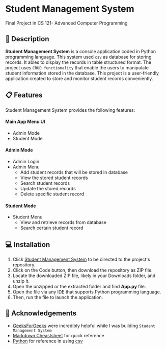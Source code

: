 # Student Management System
Final Project in CS 121- Advanced Computer Programming

## :memo: Description
**Student Management System** is a console application coded in Python programming language. This system used ```csv``` as database for storing records. It ables to display the records in table structured format. The project uses ```CRUD functionality``` that enable the users to manipulate student information stored in the database.  This project is a user-friendly application created to store and monitor student records conveniently. 

## :clipboard: Features
Student Management System provides the following features:

#### Main App Menu UI
+ Admin Mode
+ Student Mode

#### Admin Mode 
+ Admin Login
+ Admin Menu 
  * Add student records that will be stored in database
  * View the stored student records
  * Search student records 
  * Update the stored records
  * Delete specific student record

#### Student Mode
+ Student Menu
  * View and retrieve records from database
  * Search certain student record

## :computer: Installation
1. Click [Student Management System](https://github.com/elaijavelasco/CS121-student-management-system.git) to be directed to the project's repository.
2. Click on the Code button, then download the repository as ZIP file.
3. Locate the downloaded ZIP file, likely in your Downloads folder, and unzip it.
4. Open the unzipped or the extracted folder and find **App.py** file.
5. Open the file via any IDE that supports Python programming language.
6. Then, run the file to launch the application.

## 🤝 Acknowledgements
+ [GeeksForGeeks](https://www.geeksforgeeks.org/) were incredibly helpful while I was building ```Student Management System```
+ [Markdown Cheastsheet](https://github.com/adam-p/markdown-here/wiki/Markdown-Cheatsheet?fbclid=IwAR2wjT8IG-2nDMH-PZWVG3MtUFPcu9asQ-bJfOUmn3T2H8QrLRYxVSDuqZ8) for quick reference 
+ [Python](https://www.python.org/) for reference in using [csv](https://docs.python.org/3/library/csv.html)
